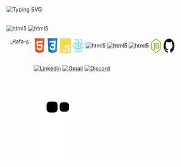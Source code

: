 
<div align="start">
  
 ![Typing SVG](https://readme-typing-svg.demolab.com?font=Fira+Code&size=30&pause=1000&color=F70C64&center=true&width=435&lines=Ol%C3%A1+sou+a+Bruna+Val%C3%A9rio)


</div>

<br/>

<div style="display: inline_block">


<img align='center' alt='html5'   height="180em" src='https://github-readme-stats.vercel.app/api?username=bruna23&show_icons=true&theme=onedark'/>
<img align='center' alt='html5'   height="180em" src='https://github-readme-stats.vercel.app/api/top-langs/?username=bruna23&theme=onedark'/>


</div>

<br/>



<div style="display: inline_block">

<img align='center' alt='html5' width="30" height="40" src='https://raw.githubusercontent.com/devicons/devicon/master/icons/html5/html5-original.svg'/>
<img align='center' alt='html5'  width="30" height="40" src='https://raw.githubusercontent.com/devicons/devicon/master/icons/css3/css3-original.svg'/>
<img align='center' alt='html5'  width="30" height="40" src='https://raw.githubusercontent.com/devicons/devicon/master/icons/javascript/javascript-plain.svg'/>
<img align='center' alt='html5'  width="30" height="40" src='https://raw.githubusercontent.com/devicons/devicon/master/icons/react/react-original.svg'/>
<img align='center' alt='html5'  width="30" height="40" src='https://raw.githubusercontent.com/jmnote/z-icons/master/svg/git.svg'>
<img align='center' alt='html5' width="30" height="40" src='https://camo.githubusercontent.com/ed93c2b000a76ceaad1503e7eb9356591b885227e82a36a005b9d3498b303ba5/68747470733a2f2f7777772e766563746f726c6f676f2e7a6f6e652f6c6f676f732f6669676d612f6669676d612d69636f6e2e737667'/>
<img align='center' alt='html5'  width="30" height="40" src='https://raw.githubusercontent.com/jmnote/z-icons/master/svg/bootstrap.svg'/>
<img align='center' alt='html5'  width="30" height="40" src='https://raw.githubusercontent.com/devicons/devicon/1119b9f84c0290e0f0b38982099a2bd027a48bf1/icons/nodejs/nodejs-original.svg'/>
<img align='center' alt='html5'  width="30" height="40" src='https://raw.githubusercontent.com/devicons/devicon/1119b9f84c0290e0f0b38982099a2bd027a48bf1/icons/github/github-original.svg'/>
<img align="left" alt="Rafa-pic" height="150" style="border-radius:50px;" src="https://cdn.picrew.me/shareImg/org/202211/1560768_7e1D2FCF.png">


</div>
<div>

<br/>


[![Linkedin](https://img.shields.io/badge/LinkedIn-0077B5?style=for-the-badge&logo=linkedin&logoColor=white)](https://www.linkedin.com/in/bruna-valerio/)
[![Gmail](https://img.shields.io/badge/Gmail-D14836?style=for-the-badge&logo=gmail&logoColor=white)](https://www.linkedin.com/in/bruna-valerio/)
[![Discord](https://img.shields.io/badge/Discord-7289DA?style=for-the-badge&logo=discord&logoColor=white)](https://www.discord.com/in/bruna-valerio#1110/)



<br/>

![Snake animation](https://github.com/bruna23/bruna23/blob/output/github-contribution-grid-snake.svg)





